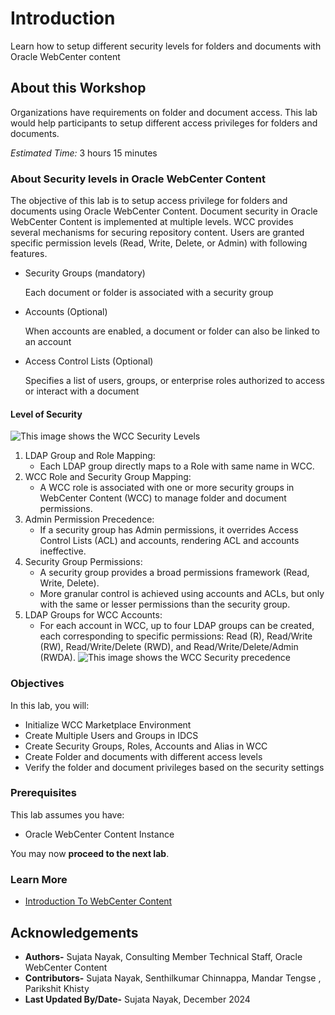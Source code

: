 # Introduction

Learn how to setup different security levels for folders and documents with Oracle WebCenter content

## About this Workshop

Organizations have requirements on folder and document access. This lab would help participants to setup different access privileges for folders and documents.

*Estimated Time:* 3 hours 15 minutes

### **About Security levels in Oracle WebCenter Content**

The objective of this lab is to setup access privilege for folders and documents using Oracle WebCenter Content. Document security in Oracle WebCenter Content is implemented at multiple levels. WCC provides several mechanisms for securing repository content. Users are granted specific permission levels (Read, Write, Delete, or Admin) with following features.
* Security Groups (mandatory)

	Each document or folder is associated with a security group
* Accounts (Optional)

	When accounts are enabled, a document or folder can also be linked to an account
* Access Control Lists (Optional)

	Specifies a list of users, groups, or enterprise roles authorized to access or interact with a document
	
#### Level of Security
![This image shows the WCC Security Levels](./images/levels-of-security.png "WCC Security Levels")
1. LDAP Group and Role Mapping:
	* Each LDAP group directly maps to a Role with same name in WCC.
2. WCC Role and Security Group Mapping:
	* A WCC role is associated with one or more security groups in WebCenter Content (WCC) to manage folder and document permissions.
3. Admin Permission Precedence:
	* If a security group has Admin permissions, it overrides Access Control Lists (ACL) and accounts, rendering ACL and accounts ineffective.
4. Security Group Permissions:
	* A security group provides a broad permissions framework (Read, Write, Delete).
	* More granular control is achieved using accounts and ACLs, but only with the same or lesser permissions than the security group.
5. LDAP Groups for WCC Accounts:
	* For each account in WCC, up to four LDAP groups can be created, each corresponding to specific permissions: Read (R), Read/Write (RW), Read/Write/Delete (RWD), and Read/Write/Delete/Admin (RWDA).
![This image shows the WCC Security precedence](./images/wcc-document-security.png "WCC Security WCC Security precedence")

### **Objectives**

In this lab, you will:

* Initialize WCC Marketplace Environment
* Create Multiple Users and Groups in IDCS
* Create Security Groups, Roles, Accounts and Alias in WCC
* Create Folder and documents with different access levels
* Verify the folder and document privileges based on the security settings

### **Prerequisites**

This lab assumes you have:

* Oracle WebCenter Content Instance

You may now **proceed to the next lab**.

### **Learn More**

* [Introduction To WebCenter Content](https://docs.oracle.com/en/middleware/webcenter/content/12.2.1.4/index.html)

## Acknowledgements

* **Authors-** Sujata Nayak, Consulting Member Technical Staff, Oracle WebCenter Content
* **Contributors-** Sujata Nayak, Senthilkumar Chinnappa, Mandar Tengse , Parikshit Khisty
* **Last Updated By/Date-** Sujata Nayak, December 2024
